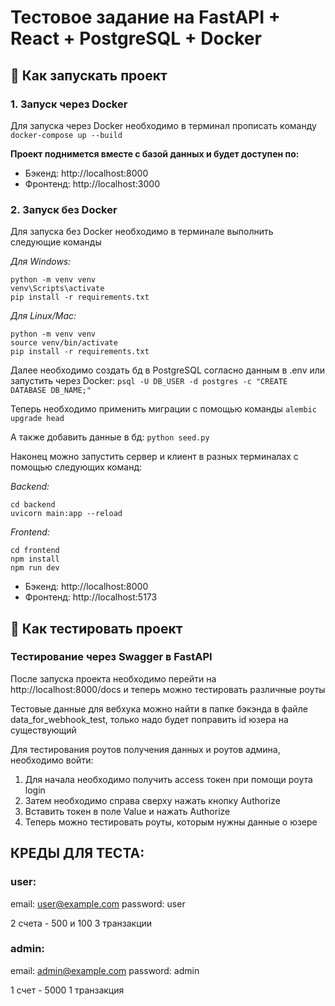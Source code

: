 # Тестовое задание на FastAPI + React + PostgreSQL + Docker

## 🚀 Как запускать проект

### 1. Запуск через Docker
Для запуска через Docker необходимо в терминал прописать команду `docker-compose up --build`

**Проект поднимется вместе с базой данных и будет доступен по:**
- Бэкенд: http://localhost:8000
- Фронтенд: http://localhost:3000

### 2. Запуск без Docker

Для запуска без Docker необходимо в терминале выполнить следующие команды

*Для Windows:*
```
python -m venv venv
venv\Scripts\activate
pip install -r requirements.txt
```

*Для Linux/Mac:*
```
python -m venv venv
source venv/bin/activate
pip install -r requirements.txt
```

Далее необходимо создать бд в PostgreSQL согласно данным в .env или запустить через Docker: `psql -U DB_USER -d postgres -c "CREATE DATABASE DB_NAME;"` 

Теперь необходимо применить миграции с помощью команды `alembic upgrade head`

А также добавить данные в бд: `python seed.py`

Наконец можно запустить сервер и клиент в разных терминалах с помощью следующих команд:

*Backend:*
```
cd backend
uvicorn main:app --reload
```

*Frontend:*
```
cd frontend
npm install
npm run dev
```

- Бэкенд: http://localhost:8000
- Фронтенд: http://localhost:5173


## 🧪 Как тестировать проект

### Тестирование через Swagger в FastAPI

После запуска проекта необходимо перейти на http://localhost:8000/docs и теперь можно тестировать различные роуты

Тестовые данные для вебхука можно найти в папке бэкэнда в файле data_for_webhook_test, только надо будет поправить id юзера на существующий

Для тестирования роутов получения данных и роутов админа, необходимо войти:

1. Для начала необходимо получить access токен при помощи роута login
2. Затем необходимо справа сверху нажать кнопку Authorize
3. Вставить токен в поле Value и нажать Authorize
4. Теперь можно тестировать роуты, которым нужны данные о юзере

## КРЕДЫ ДЛЯ ТЕСТА:

### user:
email: user@example.com
password: user

2 счета - 500 и 100
3 транзакции

### admin:
email: admin@example.com
password: admin

1 счет - 5000
1 транзакция








